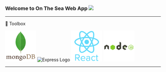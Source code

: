 ### Welcome to On The Sea Web App <img src="http://static.skaip.org/img/emoticons/180x180/f6fcff/waterwave.gif" width="30px">
---

🧰 Toolbox

<img src="https://raw.githubusercontent.com/devicons/devicon/master/icons/mongodb/mongodb-original-wordmark.svg" alt="MongoDB Logo" width="100" height="100"/> <img src="https://images.g2crowd.com/uploads/product/image/social_landscape/social_landscape_21a537a2f60ea582bd213cab0722cb1a/express-js.png" alt="Express Logo" width="100" height="100"/> <img src="https://raw.githubusercontent.com/devicons/devicon/master/icons/react/react-original-wordmark.svg" alt="ReactJS Logo" width="100" height="100"/> <img src="https://raw.githubusercontent.com/devicons/devicon/master/icons/nodejs/nodejs-original-wordmark.svg" alt="NodeJS Logo" width="100" height="100"/> 

---


